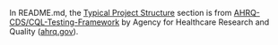 In README.md, the [Typical Project Structure](https://github.com/ITRI-BDL-D/CQL-Project-template?tab=readme-ov-file#typical-project-structure-from-ahrq-cdscql-testing-framework) section is from
[AHRQ-CDS/CQL-Testing-Framework](https://github.com/AHRQ-CDS/CQL-Testing-Framework) by Agency for Healthcare Research and Quality ([ahrq.gov](https://www.ahrq.gov/)).
